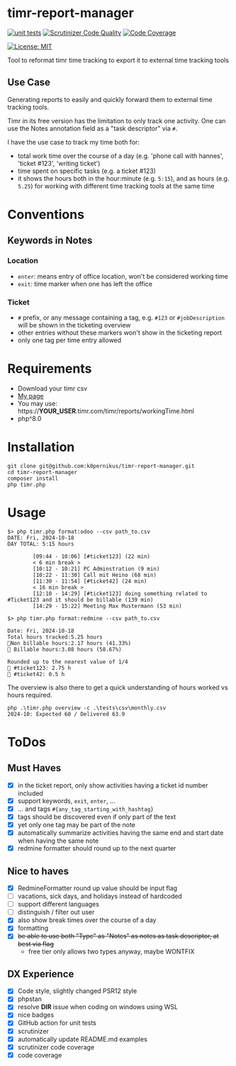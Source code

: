 # timr-report-manager

[![unit tests](https://github.com/k0pernikus/timr-report-manager/actions/workflows/php.yml/badge.svg)](https://github.com/k0pernikus/timr-report-manager/actions/workflows/php.yml)
[![Scrutinizer Code Quality](https://scrutinizer-ci.com/g/k0pernikus/timr-report-manager/badges/quality-score.png?b=main)](https://scrutinizer-ci.com/g/k0pernikus/timr-report-manager/?branch=main)
[![Code Coverage](https://scrutinizer-ci.com/g/k0pernikus/timr-report-manager/badges/coverage.png?b=main)](https://scrutinizer-ci.com/g/k0pernikus/timr-report-manager/?branch=main)

[![License: MIT](https://img.shields.io/badge/License-MIT-yellow.svg)](https://opensource.org/licenses/MIT)

Tool to reformat timr time tracking to export it to external time tracking tools

## Use Case

Generating reports to easily and quickly forward them to external time tracking tools.

Timr in its free version has the limitation to only track one activity. One can use the Notes annotation field as a "task descriptor" via `#`.

I have the use case to track my time both for:

- total work time over the course of a day (e.g. 'phone call with hannes', 'ticket #123', 'writing ticket')
- time spent on specific tasks (e.g. a ticket #123)
- it shows the hours both in the hour:minute (e.g. `5:15`), and as hours (e.g. `5.25`) for working with different time
  tracking tools at the same time

# Conventions

## Keywords in Notes

### Location

- `enter`: means entry of office location, won't be considered working time
- `exit`: time marker when one has left the office

### Ticket

- `#` prefix, or any message containing a tag, e.g. `#123` or `#jobDescription` will be shown in the ticketing overview
- other entries without these markers won't show in the ticketing report
- only one tag per time entry allowed

# Requirements

- Download your timr csv
- [My page](https://kopernikus.timr.com/timr/reports/workingTime.html)
- You may use: https://__YOUR_USER__.timr.com/timr/reports/workingTime.html
- php^8.0

# Installation

```
git clone git@github.com:k0pernikus/timr-report-manager.git
cd timr-report-manager
composer install
php timr.php
``` 

# Usage

```
$> php timr.php format:odoo --csv path_to.csv
DATE: Fri, 2024-10-18
DAY TOTAL: 5:15 hours

        [09:44 - 10:06] [#ticket123] (22 min)
        < 6 min break >
        [10:12 - 10:21] PC Adminstration (9 min)
        [10:22 - 11:30] Call mit Heino (68 min)
        [11:30 - 11:54] [#ticket42] (24 min)
        < 16 min break >
        [12:10 - 14:29] [#ticket123] doing something related to #Ticket123 and it should be billable (139 min)
        [14:29 - 15:22] Meeting Max Mustermann (53 min)
```

```
$> php timr.php format:redmine --csv path_to.csv

Date: Fri, 2024-10-18
Total hours tracked:5.25 hours
💩Non billable hours:2.17 hours (41.33%)
 Billable hours:3.08 hours (58.67%)

Rounded up to the nearest value of 1/4
󱞩 #ticket123: 2.75 h
󱞩 #ticket42: 0.5 h
```

The overview is also there to get a quick understanding of hours worked vs hours required.

```
php .\timr.php overview -c .\tests\csv\monthly.csv
2024-10: Expected 60 / Delivered 63.9
```

# ToDos

## Must Haves

- [x] in the ticket report, only show activities having a ticket id number included
- [x] support keywords, `exit`, `enter`, ...
- [x] ... and tags `#{any_tag_starting_with_hashtag}`
- [x] tags should be discovered even if only part of the text
- [x] yet only one tag may be part of the note
- [x] automatically summarize activities having the same end and start date when having the same note
- [x] redmine formatter should round up to the next quarter

## Nice to haves

- [x] RedmineFormatter round up value should be input flag
- [ ] vacations, sick days, and holidays instead of hardcoded
- [ ] support different languages
- [ ] distinguish / filter out user
- [x] also show break times over the course of a day
- [x] formatting
- [x] ~~be able to use both "Type" as "Notes" as notes as task descriptor, at best via flag~~
  - free tier only allows two types anyway, maybe WONTFIX

## DX Experience

- [x] Code style, slightly changed PSR12 style
- [x] phpstan
- [x] resolve __DIR__ issue when coding on windows using WSL
- [x] nice badges
- [x] GitHub action for unit tests
- [x] scrutinizer
- [x] automatically update README.md examples
- [x] scrutinizer code coverage
- [x] code coverage
